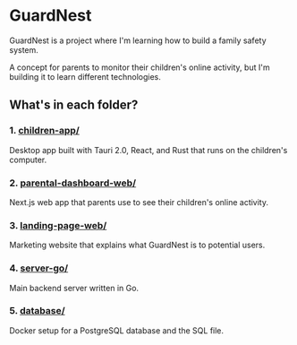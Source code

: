 # GuardNest

GuardNest is a project where I'm learning how to build a family safety system.

A concept for parents to monitor their children's online activity, but I'm building it to learn different technologies.

## What's in each folder?

### 1. [children-app/](https://github.com/tsilmak/GuardNest/tree/main/children-app)

Desktop app built with Tauri 2.0, React, and Rust that runs on the children's computer. 

### 2. [parental-dashboard-web/](https://github.com/tsilmak/GuardNest/tree/main/parental-dashboard-web) 

Next.js web app that parents use to see their children's online activity. 

### 3. [landing-page-web/](https://github.com/tsilmak/GuardNest/tree/main/landing-page-web) 

Marketing website that explains what GuardNest is to potential users. 

### 4. [server-go/](https://github.com/tsilmak/GuardNest/tree/main/server-go) 

Main backend server written in Go. 

### 5. [database/](https://github.com/tsilmak/GuardNest/tree/main/database)   

Docker setup for a PostgreSQL database and the SQL file.
